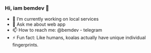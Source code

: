 ### Hi, iam bemdev 👋

- 🔭 I’m currently working on local services
- 💬 Ask me about web app
- 📫 How to reach me: @bemdev - telegram
- ⚡ Fun fact: Like humans, koalas actually have unique individual fingerprints.
